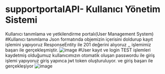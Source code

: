 # supportportalAPI- Kullanıcı Yönetim Sistemi
Kullanıcı tanımlama ve yetkilendirme portalı(User Management System)
#Kullanıcı tanımlama
Json formatında objemizin içerisini doldurup kayıt işlemini yapıyoruz
ResponseEntity ile 201 değerini alıyoruz ,, işlemimiz başarı ile gerçekleşmiştir.
![image](https://user-images.githubusercontent.com/45200802/190636162-2bd472d0-9ea4-42e6-be45-a7ebb35248da.png)
#User kayıt ve login TEST işlemleri
kaydetmiş olduğumuz kullanıcımızın otomatik oluşan passwordu ile giriş işlemi yapıyoruz
giriş yapınca jwt token oluşturuluyor. ve giriş başarı ile gerçekleşiyor
![image](https://user-images.githubusercontent.com/45200802/191742442-fa6800ec-d50f-41ab-9dc1-6e55334551c1.png)




